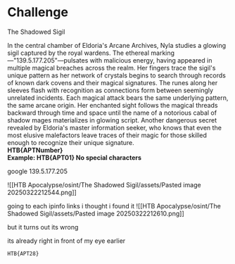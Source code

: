 # Challenge
The Shadowed Sigil

In the central chamber of Eldoria's Arcane Archives, Nyla studies a glowing sigil captured by the royal wardens. The ethereal marking—"139.5.177.205"—pulsates with malicious energy, having appeared in multiple magical breaches across the realm. Her fingers trace the sigil's unique pattern as her network of crystals begins to search through records of known dark covens and their magical signatures. The runes along her sleeves flash with recognition as connections form between seemingly unrelated incidents. Each magical attack bears the same underlying pattern, the same arcane origin. Her enchanted sight follows the magical threads backward through time and space until the name of a notorious cabal of shadow mages materializes in glowing script. Another dangerous secret revealed by Eldoria's master information seeker, who knows that even the most elusive malefactors leave traces of their magic for those skilled enough to recognize their unique signature.  
**HTB{APTNumber}  
Example: HTB{APT01} No special characters**

google 139.5.177.205

![[HTB Apocalypse/osint/The Shadowed Sigil/assets/Pasted image 20250322212544.png]]

going to each ipinfo links i thought i found it
![[HTB Apocalypse/osint/The Shadowed Sigil/assets/Pasted image 20250322212610.png]]

but it turns out its wrong

its already right in front of my eye earlier

```
HTB{APT28}
```